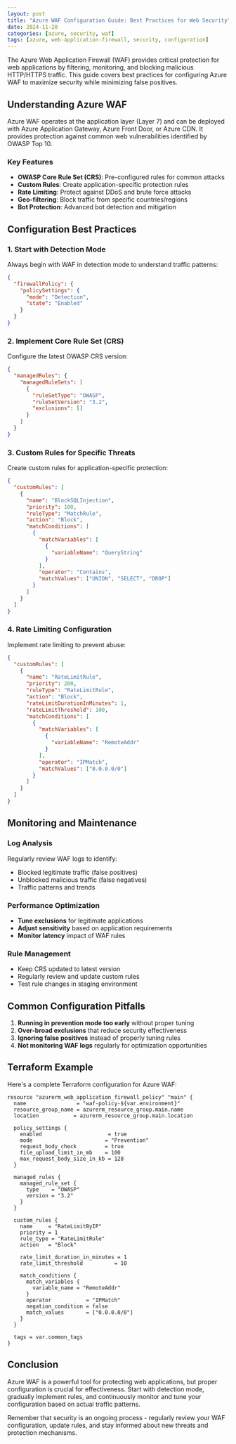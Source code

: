```yaml
---
layout: post
title: "Azure WAF Configuration Guide: Best Practices for Web Security"
date: 2024-11-20
categories: [azure, security, waf]
tags: [azure, web-application-firewall, security, configuration]
---
```


The Azure Web Application Firewall (WAF) provides critical protection for web applications by filtering, monitoring, and blocking malicious HTTP/HTTPS traffic. This guide covers best practices for configuring Azure WAF to maximize security while minimizing false positives.

## Understanding Azure WAF

Azure WAF operates at the application layer (Layer 7) and can be deployed with Azure Application Gateway, Azure Front Door, or Azure CDN. It provides protection against common web vulnerabilities identified by OWASP Top 10.

### Key Features

- **OWASP Core Rule Set (CRS)**: Pre-configured rules for common attacks
- **Custom Rules**: Create application-specific protection rules
- **Rate Limiting**: Protect against DDoS and brute force attacks
- **Geo-filtering**: Block traffic from specific countries/regions
- **Bot Protection**: Advanced bot detection and mitigation

## Configuration Best Practices

### 1. Start with Detection Mode

Always begin with WAF in detection mode to understand traffic patterns:

```json
{
  "firewallPolicy": {
    "policySettings": {
      "mode": "Detection",
      "state": "Enabled"
    }
  }
}
```

### 2. Implement Core Rule Set (CRS)

Configure the latest OWASP CRS version:

```json
{
  "managedRules": {
    "managedRuleSets": [
      {
        "ruleSetType": "OWASP",
        "ruleSetVersion": "3.2",
        "exclusions": []
      }
    ]
  }
}
```

### 3. Custom Rules for Specific Threats

Create custom rules for application-specific protection:

```json
{
  "customRules": [
    {
      "name": "BlockSQLInjection",
      "priority": 100,
      "ruleType": "MatchRule",
      "action": "Block",
      "matchConditions": [
        {
          "matchVariables": [
            {
              "variableName": "QueryString"
            }
          ],
          "operator": "Contains",
          "matchValues": ["UNION", "SELECT", "DROP"]
        }
      ]
    }
  ]
}
```

### 4. Rate Limiting Configuration

Implement rate limiting to prevent abuse:

```json
{
  "customRules": [
    {
      "name": "RateLimitRule",
      "priority": 200,
      "ruleType": "RateLimitRule",
      "action": "Block",
      "rateLimitDurationInMinutes": 1,
      "rateLimitThreshold": 100,
      "matchConditions": [
        {
          "matchVariables": [
            {
              "variableName": "RemoteAddr"
            }
          ],
          "operator": "IPMatch",
          "matchValues": ["0.0.0.0/0"]
        }
      ]
    }
  ]
}
```

## Monitoring and Maintenance

### Log Analysis

Regularly review WAF logs to identify:
- Blocked legitimate traffic (false positives)
- Unblocked malicious traffic (false negatives)
- Traffic patterns and trends

### Performance Optimization

- **Tune exclusions** for legitimate applications
- **Adjust sensitivity** based on application requirements
- **Monitor latency** impact of WAF rules

### Rule Management

- Keep CRS updated to latest version
- Regularly review and update custom rules
- Test rule changes in staging environment

## Common Configuration Pitfalls

1. **Running in prevention mode too early** without proper tuning
2. **Over-broad exclusions** that reduce security effectiveness
3. **Ignoring false positives** instead of properly tuning rules
4. **Not monitoring WAF logs** regularly for optimization opportunities

## Terraform Example

Here's a complete Terraform configuration for Azure WAF:

```hcl
resource "azurerm_web_application_firewall_policy" "main" {
  name                = "waf-policy-${var.environment}"
  resource_group_name = azurerm_resource_group.main.name
  location           = azurerm_resource_group.main.location

  policy_settings {
    enabled                     = true
    mode                       = "Prevention"
    request_body_check         = true
    file_upload_limit_in_mb    = 100
    max_request_body_size_in_kb = 128
  }

  managed_rules {
    managed_rule_set {
      type    = "OWASP"
      version = "3.2"
    }
  }

  custom_rules {
    name     = "RateLimitByIP"
    priority = 1
    rule_type = "RateLimitRule"
    action   = "Block"

    rate_limit_duration_in_minutes = 1
    rate_limit_threshold          = 10

    match_conditions {
      match_variables {
        variable_name = "RemoteAddr"
      }
      operator           = "IPMatch"
      negation_condition = false
      match_values       = ["0.0.0.0/0"]
    }
  }

  tags = var.common_tags
}
```

## Conclusion

Azure WAF is a powerful tool for protecting web applications, but proper configuration is crucial for effectiveness. Start with detection mode, gradually implement rules, and continuously monitor and tune your configuration based on actual traffic patterns.

Remember that security is an ongoing process - regularly review your WAF configuration, update rules, and stay informed about new threats and protection mechanisms.
